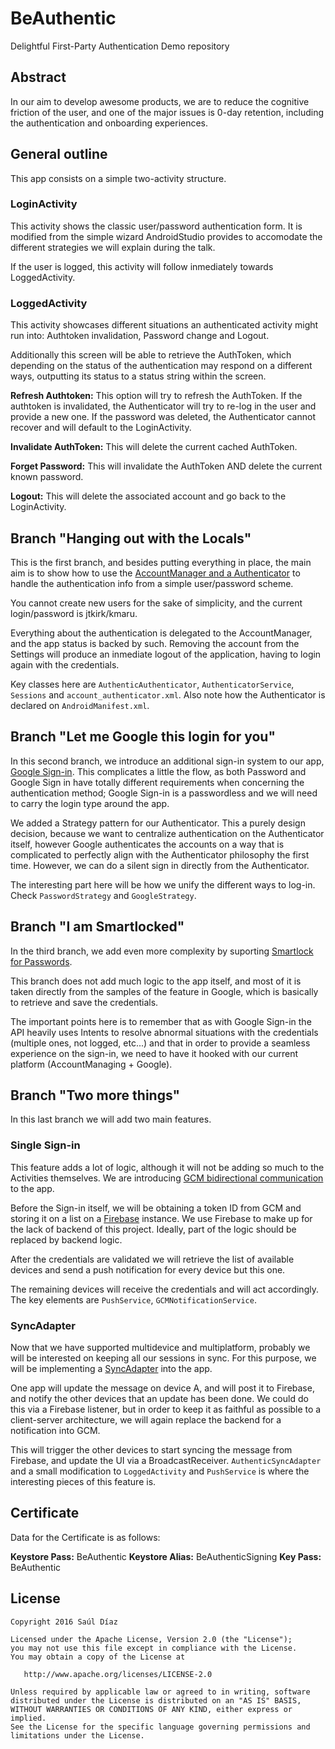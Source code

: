 # BeAuthentic

Delightful First-Party Authentication Demo repository

## Abstract

In our aim to develop awesome products, we are to reduce the cognitive friction of the user, and one of the major issues is 0-day retention, including the authentication and onboarding experiences.

## General outline

This app consists on a simple two-activity structure.

### LoginActivity

This activity shows the classic user/password authentication form. It is modified from the simple wizard AndroidStudio provides to accomodate the different strategies we will explain during the talk.
 
If the user is logged, this activity will follow inmediately towards LoggedActivity.

### LoggedActivity

This activity showcases different situations an authenticated activity might run into: Authtoken invalidation, Password change and Logout. 

Additionally this screen will be able to retrieve the AuthToken, which depending on the status of the authentication may respond on a different ways,
outputting its status to a status string within the screen.
 
**Refresh Authtoken:** This option will try to refresh the AuthToken. If the authtoken is invalidated, the Authenticator will try to re-log in the user
 and provide a new one. If the password was deleted, the Authenticator cannot recover and will default to the LoginActivity. 
 
**Invalidate AuthToken:** This will delete the current cached AuthToken.

**Forget Password:** This will invalidate the AuthToken AND delete the current known password.

**Logout:** This will delete the associated account and go back to the LoginActivity.

## Branch "Hanging out with the Locals"

This is the first branch, and besides putting everything in place, the main aim is to show how to use the [AccountManager and a Authenticator](http://developer.android.com/intl/es/training/sync-adapters/creating-authenticator.html) to handle the authentication info
from a simple user/password scheme.

You cannot create new users for the sake of simplicity, and the current login/password is jtkirk/kmaru.
 
Everything about the authentication is delegated to the AccountManager, and the app status is backed by such. Removing the account from the Settings will
produce an inmediate logout of the application, having to login again with the credentials.

Key classes here are `AuthenticAuthenticator`, `AuthenticatorService`, `Sessions` and `account_authenticator.xml`. Also note how the Authenticator is declared
on `AndroidManifest.xml`.

## Branch "Let me Google this login for you"
 
In this second branch, we introduce an additional sign-in system to our app, [Google Sign-in](https://developers.google.com/identity/sign-in/android/start-integrating). This complicates a little the flow, as both Password and Google Sign in
have totally different requirements when concerning the authentication method; Google Sign-in is a passwordless and we will need to carry the login type around the
app.

We added a Strategy pattern for our Authenticator. This a purely design decision, because we want to centralize authentication on the Authenticator itself, however
Google authenticates the accounts on a way that is complicated to perfectly align with the Authenticator philosophy the first time. However, we can do a silent
sign in directly from the Authenticator.

The interesting part here will be how we unify the different ways to log-in. Check `PasswordStrategy` and `GoogleStrategy`.

## Branch "I am Smartlocked"

In the third branch, we add even more complexity by suporting [Smartlock for Passwords](https://developers.google.com/identity/smartlock-passwords/android/). 

This branch does not add much logic to the app itself, and most of it is taken directly from the samples of the feature in Google, which
is basically to retrieve and save the credentials. 

The important points here is to remember that as with Google Sign-in the API heavily uses Intents to resolve abnormal situations with the
credentials (multiple ones, not logged, etc...) and that in order to provide a seamless experience on the sign-in, we need to have it
hooked with our current platform (AccountManaging + Google).

## Branch "Two more things"

In this last branch we will add two main features.

### Single Sign-in
This feature adds a lot of logic, although it will not be adding so much to the Activities themselves. We are introducing [GCM bidirectional 
communication](https://developers.google.com/cloud-messaging/) to the app. 

Before the Sign-in itself, we will be obtaining a token ID from GCM and storing it on a list on a [Firebase](https://www.firebase.com/) instance. We use Firebase to make up for
the lack of backend of this project. Ideally, part of the logic should be replaced by backend logic.

After the credentials are validated we will retrieve the list of available devices and send a push notification for every device but this one.

The remaining devices will receive the credentials and will act accordingly. The key elements are `PushService`, `GCMNotificationService`.

### SyncAdapter

Now that we have supported multidevice and multiplatform, probably we will be interested on keeping all our sessions in sync. For this purpose,
we will be implementing a [SyncAdapter](http://developer.android.com/intl/es/training/sync-adapters/creating-sync-adapter.html) into the app.

One app will update the message on device A, and will post it to Firebase, and notify the other devices that an update has been done. We could do
this via a Firebase listener, but in order to keep it as faithful as possible to a client-server architecture, we will again replace the backend
for a notification into GCM.

This will trigger the other devices to start syncing the message from Firebase, and update the UI via a BroadcastReceiver. `AuthenticSyncAdapter`
and a small modification to `LoggedActivity` and `PushService` is where the interesting pieces of this feature is.

## Certificate 

Data for the Certificate is as follows:

**Keystore Pass:** BeAuthentic
**Keystore Alias:** BeAuthenticSigning
**Key Pass:** BeAuthentic

## License

    Copyright 2016 Saúl Díaz

    Licensed under the Apache License, Version 2.0 (the "License");
    you may not use this file except in compliance with the License.
    You may obtain a copy of the License at

       http://www.apache.org/licenses/LICENSE-2.0

    Unless required by applicable law or agreed to in writing, software
    distributed under the License is distributed on an "AS IS" BASIS,
    WITHOUT WARRANTIES OR CONDITIONS OF ANY KIND, either express or implied.
    See the License for the specific language governing permissions and
    limitations under the License.


